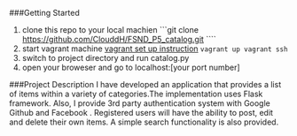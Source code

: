 ###Getting Started 
1. clone this repo to your local machien ```git clone https://github.com/ClouddH/FSND_P5_catalog.git   ````
2. start vagrant machine [vagrant set up instruction](https://www.udacity.com/wiki/ud197/install-vagrant) ``` vagrant up vagrant ssh ``` 
3. switch to project directory and run catalog.py 
4. open your broweser and go to localhost:[your port number]


###Project Description
I have developed an application that provides a list of items within a variety of categories.The implementation uses Flask framework. Also, I provide 3rd party authentication system with Google Github and Facebook  . Registered users will have the ability to post, edit and delete their own items. A simple search functionality is also provided.